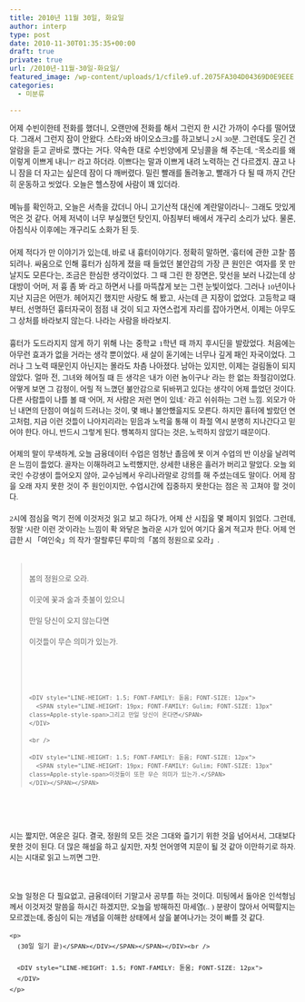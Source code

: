 ```yaml
---
title: 2010년 11월 30일, 화요일
author: interp
type: post
date: 2010-11-30T01:35:35+00:00
draft: true
private: true
url: /2010년-11월-30일-화요일/
featured_image: /wp-content/uploads/1/cfile9.uf.2075FA304D04369D0E9EEE.png
categories:
  - 미분류

---
```

<DIV style="TEXT-ALIGN: justify; LINE-HEIGHT: 1.5; FONT-FAMILY: 돋움; FONT-SIZE: 12px">
  <SPAN style="FONT-FAMILY: Gulim"><SPAN style="FONT-SIZE: 10pt">어제 수빈이한테 전화를 했더니, 오랜만에 전화를 해서 그런지 한 시간 가까이 수다를 떨어댔다. 그래서 그런지 잠이 안왔다. 스타2와 바이오쇼크2를 하고보니 2시 30분. 그런데도 웃긴 건 알람을 듣고 곧바로 깼다는 거다. 약속한 대로 수빈양에게 모닝콜을 해 주는데, "목소리를 왜 이렇게 이쁘게 내니?" 라고 하더라. 이쁘다는 말과 이쁘게 내려 노력하는 건 다르겠지. 끊고 나니 잠을 더 자고는 싶은데 잠이 다 깨버렸다. 밀린 빨래를 돌려놓고, 빨래가 다 될 때 까지 간단히 운동하고 씻었다. 오늘은 헬스장에 사람이 꽤 있더라.</SPAN></SPAN>
</DIV>


  


<DIV style="TEXT-ALIGN: justify; LINE-HEIGHT: 1.5; FONT-FAMILY: 돋움; FONT-SIZE: 12px">
  <SPAN style="FONT-FAMILY: Gulim"><SPAN style="FONT-SIZE: 10pt"><br /> </SPAN></SPAN>
</DIV>


  


<DIV style="TEXT-ALIGN: justify; LINE-HEIGHT: 1.5; FONT-FAMILY: 돋움; FONT-SIZE: 12px">
  <SPAN style="FONT-FAMILY: Gulim"><SPAN style="FONT-SIZE: 10pt">메뉴를 확인하고, 오늘은 서측을 갔더니 아니 고기산적 대신에 계란말이라니~ 그래도 맛있게 먹은 것 같다. 어제 저녁이 너무 부실했던 탓인지, 아침부터 배에서 개구리 소리가 났다. 물론, 아침식사 이후에는 개구리도 소화가 된 듯.</SPAN></SPAN>
</DIV>


  


<DIV style="TEXT-ALIGN: justify; LINE-HEIGHT: 1.5; FONT-FAMILY: 돋움; FONT-SIZE: 12px">
  <SPAN style="FONT-FAMILY: Gulim"><SPAN style="FONT-SIZE: 10pt"><br /> </SPAN></SPAN>
</DIV>


  


<DIV style="TEXT-ALIGN: justify; LINE-HEIGHT: 1.5; FONT-FAMILY: 돋움; FONT-SIZE: 12px">
  <SPAN style="FONT-FAMILY: Gulim"><SPAN style="FONT-SIZE: 10pt">어제 적다가 만 이야기가 있는데, 바로 내 흉터이야기다. 정확히 말하면, '흉터에 관한 고찰' 쯤 되려나. 싸움으로 인해 흉터가 심하게 졌을 때 들었던 불안감의 가장 큰 원인은 '여자를 못 만날지도 모른다'는, 조금은 한심한 생각이었다. 그 때 그린 한 장면은, 맞선을 보러 나갔는데 상대방이 '어머, 저 흉 좀 봐' 라고 하면서 나를 마뜩찮게 보는 그런 눈빛이었다. 그러나 10년이나 지난 지금은 어떤가. 헤어지긴 했지만 사랑도 해 봤고, 사는데 큰 지장이 없었다. 고등학교 때부터, 선명하던 흉터자국이 점점 내 것이 되고 자연스럽게 자리를 잡아가면서, 이제는 아무도 그 상처를 바라보지 않는다. 나라는 사람을 바라보지.&nbsp;</SPAN></SPAN>
</DIV>


  


<DIV style="TEXT-ALIGN: justify; LINE-HEIGHT: 1.5; FONT-FAMILY: 돋움; FONT-SIZE: 12px">
  <SPAN style="FONT-FAMILY: Gulim"><SPAN style="FONT-SIZE: 10pt"><br /> </SPAN></SPAN>
</DIV>


  


<DIV style="TEXT-ALIGN: justify; LINE-HEIGHT: 1.5; FONT-FAMILY: 돋움; FONT-SIZE: 12px">
  <SPAN style="FONT-FAMILY: Gulim"><SPAN style="FONT-SIZE: 10pt">흉터가 도드라지지 않게 하기 위해 나는 중학교 1학년 때 까지 후시딘을 발랐었다. 처음에는 아무런 효과가 없을 거라는 생각 뿐이었다. 새 살이 돋기에는 너무나 깊게 패인 자국이었다. 그러나 그 노력 때문인지 아닌지는 몰라도 차츰 나아졌다. 남아는 있지만, 이제는 걸림돌이 되지 않았다. 얼마 전,&nbsp;</SPAN></SPAN><SPAN style="LINE-HEIGHT: 19px; FONT-FAMILY: Gulim; FONT-SIZE: 13px" class=Apple-style-span>그녀와 헤어질 때 든 생각은 '내가 이런 놈이구나' 라는 한 없는 좌절감이었다. 어떻게 보면 그 감정이, 어릴 적 느꼈던 불안감으로 뒤바뀌고 있다는 생각이 어제 들었던 것이다. 다른 사람들이 나를 볼 때 '어머, 저 사람은 저런 면이 있네.' 라고 쉬쉬하는 그런 느낌. 외모가 아닌 내면의 단점이 여실히 드러나는 것이, 몇 배나 불안했을지도 모른다. 하지만 흉터에 발랐던 연고처럼, 지금 이런 것들이 나아지리라는 믿음과 노력을 통해 이 좌절 역시 분명히 지나간다고 믿어야 한다. 아니, 반드시 그렇게 된다. 행복하지 않다는 것은, 노력하지 않았기 때문이다.&nbsp;</SPAN>
</DIV>


  


<DIV style="TEXT-ALIGN: justify; LINE-HEIGHT: 1.5; FONT-FAMILY: 돋움; FONT-SIZE: 12px">
  <SPAN style="LINE-HEIGHT: 19px; FONT-FAMILY: Gulim; FONT-SIZE: 13px" class=Apple-style-span><br /> </SPAN>
</DIV>


  


<DIV style="TEXT-ALIGN: justify; LINE-HEIGHT: 1.5; FONT-FAMILY: 돋움; FONT-SIZE: 12px">
  <SPAN style="LINE-HEIGHT: 19px; FONT-FAMILY: Gulim; FONT-SIZE: 13px" class=Apple-style-span>어제의 말이 무색하게, 오늘 금융데이터 수업은 엄청난 졸음에 못 이겨 수업의 반 이상을 날려먹은 느낌이 들었다. 골자는 이해하려고 노력했지만, 상세한 내용은 흘러가 버리고 말았다. 오늘 외국인 수강생이 들어오지 않아, 교수님께서 우리나라말로 강의를 해 주셨는데도 말이다. 어제 잠을 오래 자지 못한 것이 주 원인이지만, 수업시간에 집중하지 못한다는 점은 꼭 고쳐야 할 것이다.</SPAN>
</DIV>


  


<DIV style="TEXT-ALIGN: justify; LINE-HEIGHT: 1.5; FONT-FAMILY: 돋움; FONT-SIZE: 12px">
  <SPAN style="LINE-HEIGHT: 19px; FONT-FAMILY: Gulim; FONT-SIZE: 13px" class=Apple-style-span><br /> </SPAN>
</DIV>


  


<DIV style="TEXT-ALIGN: justify; LINE-HEIGHT: 1.5; FONT-FAMILY: 돋움; FONT-SIZE: 12px">
  <SPAN style="LINE-HEIGHT: 19px; FONT-FAMILY: Gulim; FONT-SIZE: 13px" class=Apple-style-span>2시에 점심을 먹기 전에 이것저것 읽고 보고 하다가, 어제 산 시집을 몇 페이지 읽었다. 그런데, 정말 '시란 이런 것'이라는 느낌이 확 와닿은 놀라운 시가 있어 여기다 옮겨 적고자 한다. 어제 언급한 시&nbsp;</SPAN><SPAN style="LINE-HEIGHT: 19px; FONT-FAMILY: Gulim; FONT-SIZE: 13px" class=Apple-style-span>「여인숙</SPAN><SPAN style="LINE-HEIGHT: 19px; FONT-FAMILY: Gulim; FONT-SIZE: 13px" class=Apple-style-span>」의 작가 '잘랄루딘 루미'의</SPAN><SPAN style="LINE-HEIGHT: 19px; FONT-FAMILY: Gulim; FONT-SIZE: 13px" class=Apple-style-span>「봄의 정원으로 오라」.</SPAN>
</DIV>


  


<DIV style="LINE-HEIGHT: 1.5; FONT-FAMILY: 돋움; FONT-SIZE: 12px">
  <SPAN style="LINE-HEIGHT: 19px; FONT-FAMILY: Gulim; FONT-SIZE: 13px" class=Apple-style-span><br /> </SPAN>
</DIV>


  


<DIV style="LINE-HEIGHT: 1.5; FONT-FAMILY: 돋움; FONT-SIZE: 12px">
  <SPAN style="LINE-HEIGHT: 19px; FONT-FAMILY: Gulim; FONT-SIZE: 13px" class=Apple-style-span></SPAN>
</DIV>


  


<BLOCKQUOTE style="LINE-HEIGHT: 1.5; FONT-FAMILY: 돋움; FONT-SIZE: 12px">
  <br /> 
  
  <DIV style="LINE-HEIGHT: 1.5; FONT-FAMILY: 돋움; FONT-SIZE: 12px">
    <SPAN style="LINE-HEIGHT: 19px; FONT-FAMILY: Gulim; FONT-SIZE: 13px" class=Apple-style-span>봄의 정원으로 오라.</SPAN>
  </DIV>
  
  <br /> 
  
  <DIV style="LINE-HEIGHT: 1.5; FONT-FAMILY: 돋움; FONT-SIZE: 12px">
    <SPAN style="LINE-HEIGHT: 19px; FONT-FAMILY: Gulim; FONT-SIZE: 13px" class=Apple-style-span>이곳에 꽃과 술과 촛불이 있으니</SPAN>
  </DIV>
  
  <br /> 
  
  <DIV style="LINE-HEIGHT: 1.5; FONT-FAMILY: 돋움; FONT-SIZE: 12px">
    <SPAN style="LINE-HEIGHT: 19px; FONT-FAMILY: Gulim; FONT-SIZE: 13px" class=Apple-style-span>만일 당신이 오지 않는다면</SPAN>
  </DIV>
  
  <br /> 
  
  <DIV style="LINE-HEIGHT: 1.5; FONT-FAMILY: 돋움; FONT-SIZE: 12px">
    <SPAN style="LINE-HEIGHT: 19px; FONT-FAMILY: Gulim; FONT-SIZE: 13px" class=Apple-style-span>이것들이 무슨 의미가 있는가.</SPAN>
  </DIV>
  
  <br /> 
  
  <DIV style="LINE-HEIGHT: 1.5; FONT-FAMILY: 돋움; FONT-SIZE: 12px">
    <SPAN style="LINE-HEIGHT: 19px; FONT-FAMILY: Gulim; FONT-SIZE: 13px" class=Apple-style-span><br /> </SPAN>
  </DIV>
  
  <br /> 
  
  <DIV style="LINE-HEIGHT: 1.5; FONT-FAMILY: 돋움; FONT-SIZE: 12px">
    <SPAN style="LINE-HEIGHT: 19px; FONT-FAMILY: Gulim; FONT-SIZE: 13px" class=Apple-style-span><SPAN style="LINE-HEIGHT: 15px; FONT-FAMILY: Dotum, sans-serif; FONT-SIZE: 12px" class=Apple-style-span><br /> 
    
    <DIV style="LINE-HEIGHT: 1.5; FONT-FAMILY: 돋움; FONT-SIZE: 12px">
      <SPAN style="LINE-HEIGHT: 19px; FONT-FAMILY: Gulim; FONT-SIZE: 13px" class=Apple-style-span>그리고 만일 당신이 온다면</SPAN>
    </DIV>
    
    <br /> 
    
    <DIV style="LINE-HEIGHT: 1.5; FONT-FAMILY: 돋움; FONT-SIZE: 12px">
      <SPAN style="LINE-HEIGHT: 19px; FONT-FAMILY: Gulim; FONT-SIZE: 13px" class=Apple-style-span>이것들이 또한 무슨 의미가 있는가.</SPAN>
    </DIV></SPAN></SPAN>
  </DIV>
</BLOCKQUOTE>


  


<DIV style="LINE-HEIGHT: 1.5; FONT-FAMILY: 돋움; FONT-SIZE: 12px">
  <SPAN style="LINE-HEIGHT: 19px; FONT-FAMILY: Gulim; FONT-SIZE: 13px" class=Apple-style-span><SPAN style="LINE-HEIGHT: 15px; FONT-FAMILY: Dotum, sans-serif; FONT-SIZE: 12px" class=Apple-style-span><br /> 
  
  <DIV style="LINE-HEIGHT: 1.5; FONT-FAMILY: 돋움; FONT-SIZE: 12px">
    <SPAN style="LINE-HEIGHT: 19px; FONT-FAMILY: Gulim; FONT-SIZE: 13px" class=Apple-style-span></SPAN>
  </DIV>
  
  <br /> 
  
  <DIV style="LINE-HEIGHT: 1.5; FONT-FAMILY: 돋움; FONT-SIZE: 12px">
    <SPAN style="LINE-HEIGHT: 19px; FONT-FAMILY: Gulim; FONT-SIZE: 13px" class=Apple-style-span><br /> </SPAN>
  </DIV></SPAN></SPAN>
</DIV>


  


<DIV style="TEXT-ALIGN: justify; LINE-HEIGHT: 1.5; FONT-FAMILY: 돋움; FONT-SIZE: 12px">
  <SPAN style="LINE-HEIGHT: 19px; FONT-FAMILY: Gulim; FONT-SIZE: 13px" class=Apple-style-span><SPAN style="LINE-HEIGHT: 15px; FONT-FAMILY: Dotum, sans-serif; FONT-SIZE: 12px" class=Apple-style-span><br /> 
  
  <DIV style="LINE-HEIGHT: 1.5; FONT-FAMILY: 돋움; FONT-SIZE: 12px">
    <SPAN style="LINE-HEIGHT: 19px; FONT-FAMILY: Gulim; FONT-SIZE: 13px" class=Apple-style-span>시는 짧지만, 여운은 길다. 결국, 정원의 모든 것은 그대와 즐기기 위한 것을 넘어서서, 그대보다 못한 것이 된다. 더 많은 해설을 하고 싶지만, 자칫 언어영역 지문이 될 것 같아 이만하기로 하자. 시는 시대로 읽고 느끼면 그만.&nbsp;</SPAN>
  </DIV>
  
  <br /> 
  
  <DIV style="LINE-HEIGHT: 1.5; FONT-FAMILY: 돋움; FONT-SIZE: 12px">
    <SPAN style="LINE-HEIGHT: 19px; FONT-FAMILY: Gulim; FONT-SIZE: 13px" class=Apple-style-span><br /> </SPAN>
  </DIV>
  
  <br /> 
  
  <DIV style="LINE-HEIGHT: 1.5; FONT-FAMILY: 돋움; FONT-SIZE: 12px">
    <SPAN style="LINE-HEIGHT: 19px; FONT-FAMILY: Gulim; FONT-SIZE: 13px" class=Apple-style-span>오늘 일정은 다 필요없고, 금융데이터 기말고사 공부를 하는 것이다. 미팅에서 돌아온 인석형님께서 이것저것 말씀을 하시긴 하겠지만, 오늘을 방해하진 마세염(.. ) 분량이 많아서 어떡할지는 모르겠는데, 중심이 되는 개념을 이해한 상태에서 살을 붙여나가는 것이 빠를 것 같다.</p> 
    
    <p>
      (30일 일기 끝)</SPAN></DIV></SPAN></SPAN></DIV><br /> 
      
      <DIV style="LINE-HEIGHT: 1.5; FONT-FAMILY: 돋움; FONT-SIZE: 12px">
      </DIV>
    </p>